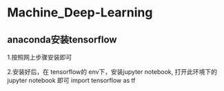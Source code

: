 # Machine_Deep-Learning

## anaconda安装tensorflow
  1.按照网上步骤安装即可
  
  2.安装好后，在 tensorflow的 env下，安装jupyter notebook, 打开此环境下的jupyter notebook 即可 import tensorflow as tf
